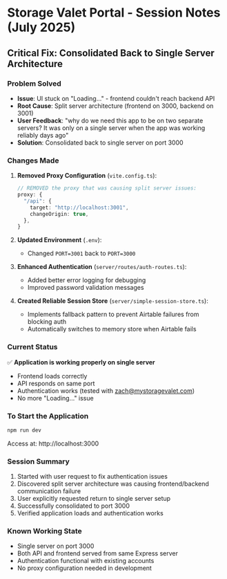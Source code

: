 # Storage Valet Portal - Session Notes (July 2025)

## Critical Fix: Consolidated Back to Single Server Architecture

### Problem Solved
- **Issue**: UI stuck on "Loading..." - frontend couldn't reach backend API
- **Root Cause**: Split server architecture (frontend on 3000, backend on 3001)
- **User Feedback**: "why do we need this app to be on two separate servers? It was only on a single server when the app was working reliably days ago"
- **Solution**: Consolidated back to single server on port 3000

### Changes Made

1. **Removed Proxy Configuration** (`vite.config.ts`):
   ```typescript
   // REMOVED the proxy that was causing split server issues:
   proxy: {
     "/api": {
       target: "http://localhost:3001",
       changeOrigin: true,
     },
   }
   ```

2. **Updated Environment** (`.env`):
   - Changed `PORT=3001` back to `PORT=3000`

3. **Enhanced Authentication** (`server/routes/auth-routes.ts`):
   - Added better error logging for debugging
   - Improved password validation messages

4. **Created Reliable Session Store** (`server/simple-session-store.ts`):
   - Implements fallback pattern to prevent Airtable failures from blocking auth
   - Automatically switches to memory store when Airtable fails

### Current Status
✅ **Application is working properly on single server**
- Frontend loads correctly
- API responds on same port
- Authentication works (tested with zach@mystoragevalet.com)
- No more "Loading..." issue

### To Start the Application
```bash
npm run dev
```
Access at: http://localhost:3000

### Session Summary
1. Started with user request to fix authentication issues
2. Discovered split server architecture was causing frontend/backend communication failure
3. User explicitly requested return to single server setup
4. Successfully consolidated to port 3000
5. Verified application loads and authentication works

### Known Working State
- Single server on port 3000
- Both API and frontend served from same Express server
- Authentication functional with existing accounts
- No proxy configuration needed in development